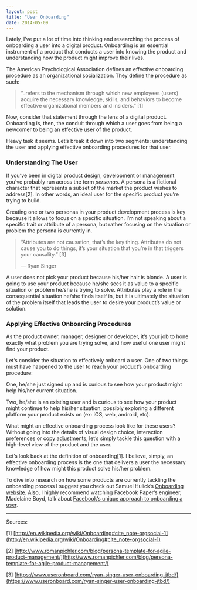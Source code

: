 ```yaml
---
layout: post
title: "User Onboarding"
date: 2014-05-09
---
```

 
Lately, I’ve put a lot of time into thinking and researching the process of onboarding a user into a digital product. Onboarding is an essential instrument of a product that conducts a user into knowing the product and understanding how the product might improve their lives.

The American Psychological Association defines an effective onboarding procedure as an organizational socialization. They define the procedure as such:

>“..refers to the mechanism through which new employees (users) acquire the necessary knowledge, skills, and behaviors to become effective organizational members and insiders.” [1]

Now, consider that statement through the lens of a digital product. Onboarding is, then, the conduit through which a user goes from being a newcomer to being an effective user of the product.

Heavy task it seems. Let’s break it down into two segments: understanding the user and applying effective onboarding procedures for that user.

### Understanding The User 

If you’ve been in digital product design, development or management you’ve probably run across the term _personas_. A persona is a fictional character that represents a subset of the market the product wishes to address[2]. In other words, an ideal user for the specific product you’re trying to build.

Creating one or two personas in your product development process is key because it allows to focus on a specific situation. I’m not speaking about a specific trait or attribute of a persona, but rather focusing on the situation or problem the persona is currently in.

>“Attributes are not causation, that’s the key thing. Attributes do not cause you to do things, it’s your situation that you’re in that triggers your causality.” [3]
>
>— Ryan Singer

A user does not pick your product because his/her hair is blonde. A user is going to use your product because he/she sees it as value to a specific situation or problem he/she is trying to solve. Attributes play a role in the consequential situation he/she finds itself in, but it is ultimately the situation of the problem itself that leads the user to desire your product’s value or solution.


### Applying Effective Onboarding Procedures

As the product owner, manager, designer or developer, it’s your job to hone exactly what problem you are trying solve, and how useful one user might find your product.

Let’s consider the situation to effectively onboard a user. One of two things must have happened to the user to reach your product’s onboarding procedure:

One, he/she just signed up and is curious to see how your product might help his/her current situation.

Two, he/she is an existing user and is curious to see how your product might continue to help his/her situation, possibly exploring a different platform your product exists on (ex: iOS, web, android, etc).

What might an effective onboarding process look like for these users? Without going into the details of visual design choice, interaction preferences or copy adjustments, let’s simply tackle this question with a high-level view of the product and the user.

Let’s look back at the definition of onboarding[1]. I believe, simply, an effective onboarding process is the one that delivers a user the necessary knowledge of how might this product solve his/her problem.

To dive into research on how some products are currently tackling the onboarding process I suggest you check out Samuel Hulick’s [Onboarding website](http://www.useronboard.com). Also, I highly recommend watching Facebook Paper’s engineer, Madelaine Boyd, talk about [Facebook’s unique approach to onboarding a user](http://youtu.be/OiY1cheLpmI?t=2m44s).

***

Sources:

[1] [http://en.wikipedia.org/wiki/Onboarding#cite_note-orgsocial-1](http://en.wikipedia.org/wiki/Onboarding#cite_note-orgsocial-1)

[2] [http://www.romanpichler.com/blog/persona-template-for-agile-product-management/](http://www.romanpichler.com/blog/persona-template-for-agile-product-management/)

[3] [https://www.useronboard.com/ryan-singer-user-onboarding-jtbd/](https://www.useronboard.com/ryan-singer-user-onboarding-jtbd/)
